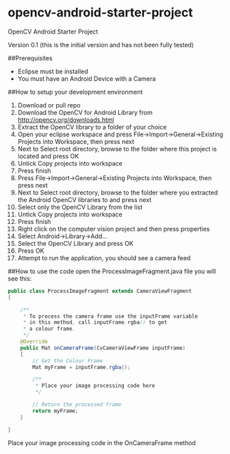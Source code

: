 opencv-android-starter-project
==============================

OpenCV Android Starter Project

Version 0.1 (this is the initial version and has not been fully tested)

##Prerequisites
* Eclipse must be installed
* You must have an Android Device with a Camera

##How to setup your development environment
1. Download or pull repo
2. Download the OpenCV for Android Library from http://opencv.org/downloads.html
3. Extract the OpenCV library to a folder of your choice
4. Open your eclipse workspace and press File->Import->General->Existing Projects into Workspace, then press next
5. Next to Select root directory, browse to the folder where this project is located and press OK
6. Untick Copy projects into workspace
7. Press finish
8. Press File->Import->General->Existing Projects into Workspace, then press next
9. Next to Select root directory, browse to the folder where you extracted the Android OpenCV libraries to and press next
10. Select only the OpenCV Library from the list
11. Untick Copy projects into workspace
12. Press finish
13. Right click on the computer vision project and then press properties
14. Select Android->Library->Add...
15. Select the OpenCV Library and press OK
16. Press OK
17. Attempt to run the application, you should see a camera feed

##How to use the code
open the ProcessImageFragment.java file you will see this:

```Java
public class ProcessImageFragment extends CameraViewFragment
{

	/**
	 * To process the camera frame use the inputFrame variable
	 * in this method, call inputFrame.rgba() to get
	 * a colour frame.
	 */
	@Override
	public Mat onCameraFrame(CvCameraViewFrame inputFrame)
	{
		// Get the Colour Frame
		Mat myFrame = inputFrame.rgba();

		/**
		 * Place your image processing code here
		 */

		// Return the processed frame 
		return myFrame;
	}

}
```
Place your image processing code in the OnCameraFrame method



